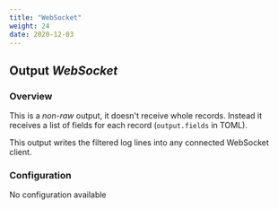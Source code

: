 ```yaml
---
title: "WebSocket"
weight: 24
date: 2020-12-03
---
```

## Output *WebSocket*

### Overview
This is a *non-raw* output, it doesn't receive whole records. Instead it receives a list of fields for each record (`output.fields` in TOML).


This output writes the filtered log lines into any connected WebSocket client.  



### Configuration
No configuration available